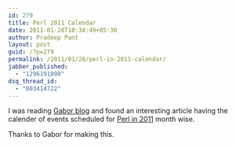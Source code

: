 ```yaml
---
id: 279
title: Perl 2011 Calendar
date: 2011-01-28T10:34:49+05:30
author: Pradeep Pant
layout: post
guid: /?p=279
permalink: /2011/01/28/perl-in-2011-calendar/
jabber_published:
  - "1296191090"
dsq_thread_id:
  - "803414722"
---
```

I was reading <a href="http://szabgab.com" target="_blank">Gabor blog</a> and found an interesting article having the calender of events scheduled for [Perl in 2011](http://szabgab.com/blog/2011/01/perl-in-2011.html) month wise.

Thanks to Gabor for making this.